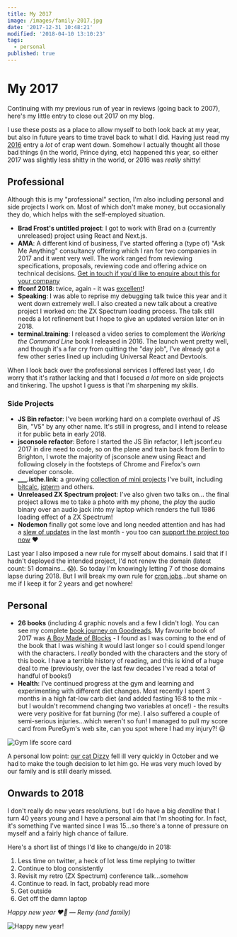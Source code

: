 ```yaml
---
title: My 2017
image: /images/family-2017.jpg
date: '2017-12-31 10:48:21'
modified: '2018-04-10 13:10:23'
tags:
  - personal
published: true
---
```

# My 2017

Continuing with my previous run of year in reviews (going back to 2007), here's my little entry to close out 2017 on my blog.

I use these posts as a place to allow myself to both look back at my year, but also in future years to time travel back to what I did. Having just read my [2016](/my-2016) entry a _lot_ of crap went down. Somehow I actually thought all those bad things (in the world, Prince dying, etc) happened this year, so either 2017 was slightly less shitty in the world, or 2016 was _really_ shitty!

<!--more-->

## Professional

Although this is my "professional" section, I'm also including personal and side projects I work on. Most of which don't make money, but occasionally they do, which helps with the self-employed situation.

* **Brad Frost's untitled project**: I got to work with Brad on a (currently unreleased) project using React and Next.js.
* **AMA**: A different kind of business, I've started offering a (type of) "Ask Me Anything" consultancy offering which I ran for two companies in 2017 and it went very well. The work ranged from reviewing specifications, proposals, reviewing code and offering advice on technical decisions. [Get in touch if you'd like to enquire about this for your company](mailto:info@leftlogic.com?subject=AMA)
* **ffconf 2018**: twice, again - it was [excellent](/2017/11/17/thoughts-and-learning-from-ffconf-2017)!
* **Speaking**: I was able to reprise my debugging talk twice this year and it went down extremely well. I also created a new talk about a creative project I worked on: the ZX Spectrum loading process. The talk still needs a lot refinement but I hope to give an updated version later on in 2018.
* **terminal.training**: I released a video series to complement the _Working the Command Line_ book I released in 2016. The launch went pretty well, and though it's a far cry from quitting the "day job", I've already got a few other series lined up including Universal React and Devtools.

When I look back over the professional services I offered last year, I do worry that it's rather lacking and that I focused _a lot_ more on side projects and tinkering. The upshot I guess is that I'm sharpening my skills.

### Side Projects

* **JS Bin refactor**: I've been working hard on a complete overhaul of JS Bin, "V5" by any other name. It's still in progress, and I intend to release it for public beta in early 2018.
* **jsconsole refactor**: Before I started the JS Bin refactor, I left jsconf.eu 2017 in dire need to code, so on the plane and train back from Berlin to Brighton, I wrote the majority of jsconsole anew using React and following closely in the footsteps of Chrome and Firefox's own developer console.
* **\_\_\_.isthe.link**: a growing [collection of mini projects](https://isthe.link) I've built, including [bitcalc](https://bitcalc.isthe.link/), [jqterm](https://jqterm.com/) and others.
* **Unreleased ZX Spectrum project**: I've also given two talks on… the final project allows me to take a photo with my phone, the _play_ the audio binary over an audio jack into my laptop which renders the full 1986 loading effect of a ZX Spectrum!
* **Nodemon** finally got some love and long needed attention and has had a [slew of updates](https://github.com/remy/nodemon/releases) in the last month - you too can [support the project too now](https://opencollective.com/nodemon/donate) ❤️

Last year I also imposed a new rule for myself about domains. I said that if I hadn't deployed the intended project, I'd not renew the domain (latest count: 51 domains… 😱). So today I'm knowingly letting 7 of those domains lapse during 2018. But I will break my own rule for [cron.jobs](https://cron.jobs)…but shame on me if I keep it for 2 years and get nowhere!

## Personal

* **26 books** (including 4 graphic novels and a few I didn't log). You can see my complete [book journey on Goodreads](https://www.goodreads.com/user/year_in_books/2017/63680802). My favourite book of 2017 was [A Boy Made of Blocks](https://www.goodreads.com/book/show/30326408-a-boy-made-of-blocks) - I found as I was coming to the end of the book that I was wishing it would last longer so I could spend longer with the characters. I _really_ bonded with the characters and the story of this book. I have a terrible history of reading, and this is kind of a huge deal to me (previously, over the last few decades I've read a total of handful of books!)
* **Health**: I've continued progress at the gym and learning and experimenting with different diet changes. Most recently I spent 3 months in a high fat-low carb diet (and added fasting 16:8 to the mix - but I wouldn't recommend changing two variables at once!) - the results were very positive for fat burning (for me). I also suffered a couple of semi-serious injuries…which weren't so fun! I managed to pull my score card from PureGym's web site, can you spot where I had my injury?! 😃

![Gym life score card](/images/gym-2017.png)

A personal low point: [our cat Dizzy](/2017/10/30/dear-dizzy) fell ill very quickly in October and we had to make the tough decision to let him go. He was very much loved by our family and is still dearly missed.

## Onwards to 2018

I don't really do new years resolutions, but I do have a big _deadline_ that I turn 40 years young and I have a personal aim that I'm shooting for. In fact, it's something I've wanted since I was 15…so there's a tonne of pressure on myself and a fairly high chance of failure.

Here's a short list of things I'd like to change/do in 2018:

1. Less time on twitter, a heck of lot less time replying to twitter
1. Continue to blog consistently
1. Revisit my retro (ZX Spectrum) conference talk…somehow
1. Continue to read. In fact, probably read more
1. Get outside
1. Get off the damn laptop

_Happy new year ❤️🎉 — Remy (and family)_

![Happy new year!](/images/family-2017.jpg)
